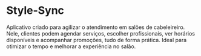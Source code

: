 # Style-Sync
Aplicativo criado para agilizar o atendimento em salões de cabeleireiro. Nele, clientes podem agendar serviços, escolher profissionais, ver horários disponíveis e acompanhar promoções, tudo de forma prática. Ideal para otimizar o tempo e melhorar a experiência no salão.
